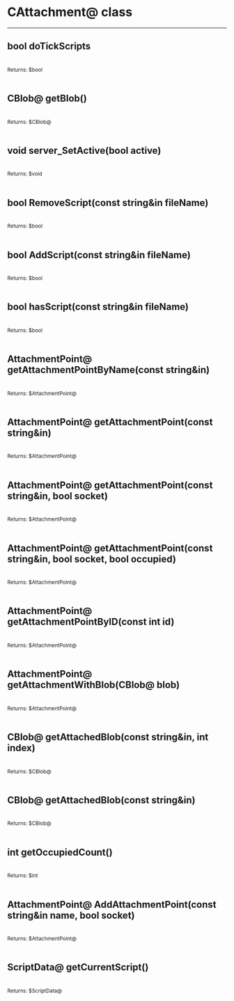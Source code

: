 # CAttachment@ class

---

## bool doTickScripts

<br>
<small>Returns: $bool </small>

<br>
<br>

## CBlob@ getBlob()

<br>
<small>Returns: $CBlob@ </small>

<br>
<br>

## void server_SetActive(bool active)

<br>
<small>Returns: $void </small>

<br>
<br>

## bool RemoveScript(const string&in fileName)

<br>
<small>Returns: $bool </small>

<br>
<br>

## bool AddScript(const string&in fileName)

<br>
<small>Returns: $bool </small>

<br>
<br>

## bool hasScript(const string&in fileName)

<br>
<small>Returns: $bool </small>

<br>
<br>

## AttachmentPoint@ getAttachmentPointByName(const string&in)

<br>
<small>Returns: $AttachmentPoint@ </small>

<br>
<br>

## AttachmentPoint@ getAttachmentPoint(const string&in)

<br>
<small>Returns: $AttachmentPoint@ </small>

<br>
<br>

## AttachmentPoint@ getAttachmentPoint(const string&in, bool socket)

<br>
<small>Returns: $AttachmentPoint@ </small>

<br>
<br>

## AttachmentPoint@ getAttachmentPoint(const string&in, bool socket, bool occupied)

<br>
<small>Returns: $AttachmentPoint@ </small>

<br>
<br>

## AttachmentPoint@ getAttachmentPointByID(const int id)

<br>
<small>Returns: $AttachmentPoint@ </small>

<br>
<br>

## AttachmentPoint@ getAttachmentWithBlob(CBlob@ blob)

<br>
<small>Returns: $AttachmentPoint@ </small>

<br>
<br>

## CBlob@ getAttachedBlob(const string&in, int index)

<br>
<small>Returns: $CBlob@ </small>

<br>
<br>

## CBlob@ getAttachedBlob(const string&in)

<br>
<small>Returns: $CBlob@ </small>

<br>
<br>

## int getOccupiedCount()

<br>
<small>Returns: $int </small>

<br>
<br>

## AttachmentPoint@ AddAttachmentPoint(const string&in name, bool socket)

<br>
<small>Returns: $AttachmentPoint@ </small>

<br>
<br>

## ScriptData@ getCurrentScript()

<br>
<small>Returns: $ScriptData@ </small>

<br>
<br>

